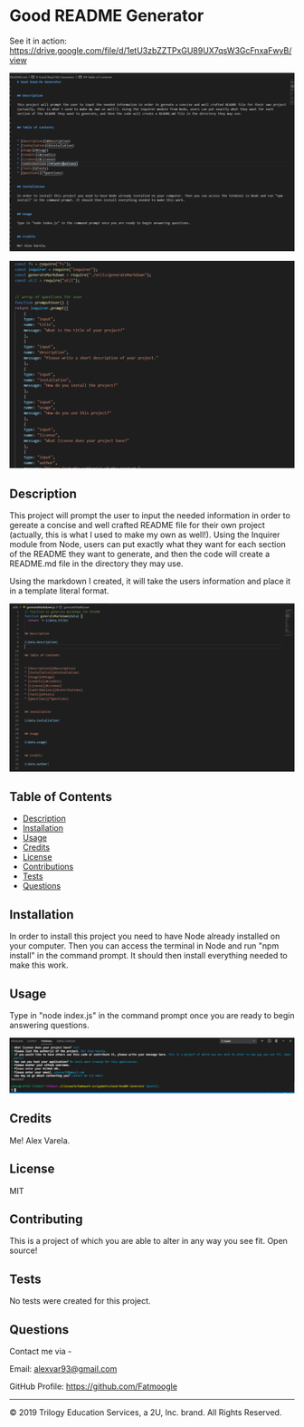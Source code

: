 # Good README Generator

See it in action: https://drive.google.com/file/d/1etU3zbZZTPxGU89UX7qsW3GcFnxaFwyB/view

![](Assets/Images/readme.PNG)

![](Assets/Images/prompt.PNG)

## Description 

This project will prompt the user to input the needed information in order to gereate a concise and well crafted README file for their own project (actually, this is what I used to make my own as well!). Using the Inquirer module from Node, users can put exactly what they want for each section of the README they want to generate, and then the code will create a README.md file in the directory they may use.

Using the markdown I created, it will take the users information and place it in a template literal format.

![](Assets/Images/markdown.PNG)

## Table of Contents 


* [Description](#Description)
* [Installation](#Installation)
* [Usage](#Usage)
* [Credits](#Credits)
* [License](#License)
* [Contributions](#Contributions)
* [Tests](#Tests)
* [Questions](*Questions)


## Installation

In order to install this project you need to have Node already installed on your computer. Then you can access the terminal in Node and run "npm install" in the command prompt. It should then install everything needed to make this work.


## Usage

Type in "node index.js" in the command prompt once you are ready to begin answering questions.

![](Assets/Images/terminal.PNG)

## Credits

Me! Alex Varela.


## License

MIT


## Contributing

This is a project of which you are able to alter in any way you see fit. Open source!


## Tests

No tests were created for this project.


## Questions



Contact me via -

Email: alexvar93@gmail.com

GitHub Profile: https://github.com/Fatmoogle


---
© 2019 Trilogy Education Services, a 2U, Inc. brand. All Rights Reserved.

